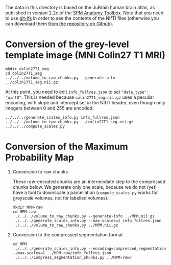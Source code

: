 The data in this directory is based on the JuBrain human brain atlas, as
published in version 2.2c of the [SPM Anatomy Toolbox](http://www.fz-juelich.de/inm/inm-1/EN/Forschung/_docs/SPMAnatomyToolbox/SPMAnatomyToolbox_node.html).
Note that you need to use [git-lfs](https://git-lfs.github.com/) in order to
see the contents of the NIfTI files (otherwise you can download them [from the
repository on Github](https://github.com/HumanBrainProject/neuroglancer-scripts/tree/master/JuBrain)).

Conversion of the grey-level template image (MNI Colin27 T1 MRI)
================================================================

  ```Shell
  mkdir colin27T1_seg
  cd colin27T1_seg
  ../../../volume_to_raw_chunks.py --generate-info ../colin27T1_seg.nii.gz
  ```

  At this point, you need to edit `info_fullres.json` to set `"data_type":
  "uint8"`. This is needed because `colin27T1_seg.nii.gz` uses a peculiar
  encoding, with slope and intercept set in the NIfTI header, even though only
  integers between 0 and 255 are encoded.

  ```Shell
  ../../../generate_scales_info.py info_fullres.json
  ../../../volume_to_raw_chunks.py ../colin27T1_seg.nii.gz
  ../../../compute_scales.py
  ```

Conversion of the Maximum Probability Map
=========================================

1. Conversion to raw chunks

   These raw-encoded chunks are an intermediate step to the compressed chunks
   below. We generate only one scale, because we do not (yet) have a tool to
   downscale a parcellation (`compute_scales.py` works for greyscale volumes,
   not for labelled volumes).

   ```Shell
   mkdir MPM-raw
   cd MPM-raw
   ../../../volume_to_raw_chunks.py --generate-info ../MPM.nii.gz
   ../../../generate_scales_info.py --max-scales=1 info_fullres.json
   ../../../volume_to_raw_chunks.py ../MPM.nii.gz
   ```

2. Conversion to the compressed segmentation format

   ```Shell
   cd MPM
   ../../../generate_scales_info.py --encoding=compressed_segmentation --max-scales=1 ../MPM-raw/info_fullres.json
   ../../../compress_segmentation_chunks.py ../MPM-raw/
   ```
